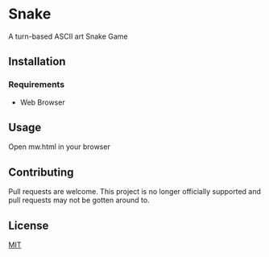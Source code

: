 # Snake

A turn-based ASCII art Snake Game

## Installation

### Requirements
* Web Browser

## Usage

Open mw.html in your browser

## Contributing
Pull requests are welcome. This project is no longer officially supported and pull requests may not be gotten around to.

## License
[MIT](https://choosealicense.com/licenses/mit/)
